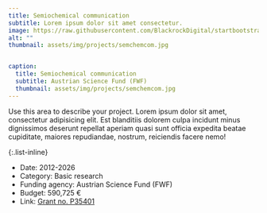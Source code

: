 ```yaml
---
title: Semiochemical communication
subtitle: Lorem ipsum dolor sit amet consectetur.
image: https://raw.githubusercontent.com/BlackrockDigital/startbootstrap-agency/master/src/assets/img/portfolio/02-full.jpg
alt: ""
thumbnail: assets/img/projects/semchemcom.jpg


caption:
  title: Semiochemical communication
  subtitle: Austrian Science Fund (FWF)
  thumbnail: assets/img/projects/semchemcom.jpg
---
```


Use this area to describe your project. Lorem ipsum dolor sit amet, consectetur adipisicing elit. Est blanditiis dolorem culpa incidunt minus dignissimos deserunt repellat aperiam quasi sunt officia expedita beatae cupiditate, maiores repudiandae, nostrum, reiciendis facere nemo!

{:.list-inline}

- Date: 2012-2026
- Category: Basic research
- Funding agency: Austrian Science Fund (FWF)
- Budget: 590,725 €
- Link: [Grant no. P35401](https://www.fwf.ac.at/en/research-radar/10.55776/P35401)
